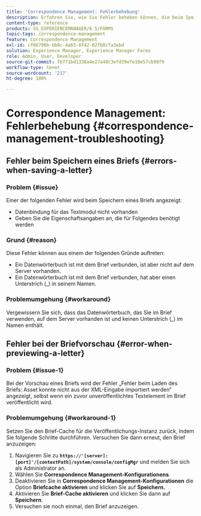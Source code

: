 ```yaml
---
title: 'Correspondence Management: Fehlerbehebung'
description: Erfahren Sie, wie Sie Fehler beheben können, die beim Speichern eines Briefs in einer AEM Forms-Umgebung auftreten.
content-type: reference
products: SG_EXPERIENCEMANAGER/6.5/FORMS
topic-tags: correspondence-management
feature: Correspondence Management
exl-id: cf06796b-bb8c-4a65-8f42-02fb0cfa3ebd
solution: Experience Manager, Experience Manager Forms
role: Admin, User, Developer
source-git-commit: f6771bd1338a4e27a48c3efd39efe18e57cb98f9
workflow-type: tm+mt
source-wordcount: '217'
ht-degree: 100%

---
```


# Correspondence Management: Fehlerbehebung {#correspondence-management-troubleshooting}

## Fehler beim Speichern eines Briefs {#errors-when-saving-a-letter}

### Problem {#issue}

Einer der folgenden Fehler wird beim Speichern eines Briefs angezeigt:

* Datenbindung für das Textmodul nicht vorhanden
* Geben Sie die Eigenschaftsangaben an, die für Folgendes benötigt werden

### Grund {#reason}

Diese Fehler können aus einem der folgenden Gründe auftreten:

* Ein Datenwörterbuch ist mit dem Brief verbunden, ist aber nicht auf dem Server vorhanden.
* Ein Datenwörterbuch ist mit dem Brief verbunden, hat aber einen Unterstrich (_) in seinem Namen.

### Problemumgehung {#workaround}

Vergewissern Sie sich, dass das Datenwörterbuch, das Sie im Brief verwenden, auf dem Server vorhanden ist und keinen Unterstrich (_) im Namen enthält.

## Fehler bei der Briefvorschau {#error-when-previewing-a-letter}

### Problem {#issue-1}

Bei der Vorschau eines Briefs wird der Fehler „Fehler beim Laden des Briefs: Asset konnte nicht aus der XML-Eingabe importiert werden“ angezeigt, selbst wenn ein zuvor unveröffentlichtes Textelement im Brief veröffentlicht wird.

### Problemumgehung {#workaround-1}

Setzen Sie den Brief-Cache für die Veröffentlichungs-Instanz zurück, indem Sie folgende Schritte durchführen. Versuchen Sie dann erneut, den Brief anzuzeigen:

1. Navigieren Sie zu **`https://'[server]:[port]'/[contextPath]/system/console/configMgr`** und melden Sie sich als Administrator an.
1. Wählen Sie **Correspondence Management-Konfigurationens**.
1. Deaktivieren Sie in **Correspondence Management-Konfigurationen** die Option **Briefcache aktivieren** und klicken Sie auf **Speichern.**
1. Aktivieren Sie **Brief-Cache aktivieren** und klicken Sie dann auf **Speichern**.
1. Versuchen sie noch einmal, den Brief anzuzeigen.
